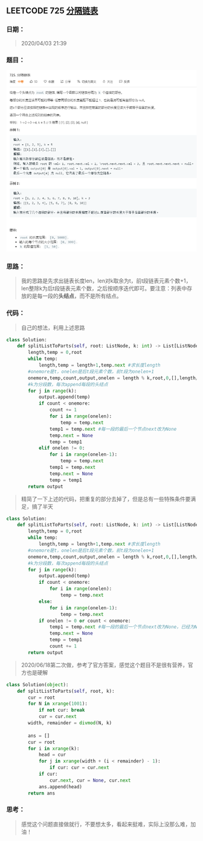 ## LEETCODE 725 [分隔链表](https://leetcode-cn.com/problems/split-linked-list-in-parts/)

### 日期：

> 2020/04/03 21:39  

### 题目：

![text](https://github.com/zjuzhfbloodz/LeetCode/blob/master/questions/0725.png?raw=true)

### 思路：

> 我的思路是先求出链表长度len，len对k取余为t，前t段链表元素个数+1，len整除k为后t段链表元素个数，之后按顺序迭代即可。要注意：列表中存放的是每一段的**头结点**，而不是所有结点。

### 代码：

> 自己的想法，利用上述思路

```python
class Solution:
    def splitListToParts(self, root: ListNode, k: int) -> List[ListNode]:
        length,temp = 0,root
        while temp:
            length,temp = length+1,temp.next #求长度length
        #onemore是t，onelen是后t段元素个数，前t段为onelen+1
        onemore,temp,count,output,onelen = length % k,root,0,[],length//k
        #k为分段数，每次append每段的头结点
        for j in range(k):
            output.append(temp)
            if count < onemore:
                count += 1
                for i in range(onelen):
                    temp = temp.next
                temp1 = temp.next #每一段的最后一个节点next改为None
                temp.next = None
                temp = temp1
            elif onelen != 0:
                for i in range(onelen-1):
                    temp = temp.next
                temp1 = temp.next
                temp.next = None
                temp = temp1                   
        return output
```
> 精简了一下上述的代码，把重复的部分去掉了，但是总有一些特殊条件要满足，搞了半天
```python
class Solution:
    def splitListToParts(self, root: ListNode, k: int) -> List[ListNode]:
        length,temp = 0,root
        while temp:
            length,temp = length+1,temp.next #求长度length
        #onemore是t，onelen是后t段元素个数，前t段为onelen+1
        onemore,temp,count,output,onelen = length % k,root,0,[],length//k
        #k为分段数，每次append每段的头结点
        for j in range(k):
            output.append(temp)
            if count < onemore:
                for i in range(onelen):
                    temp = temp.next
            else:
                for i in range(onelen-1):
                    temp = temp.next
            if onelen != 0 or count < onemore:
                temp1 = temp.next #每一段的最后一个节点next改为None，已经为None的不用改
                temp.next = None
                temp = temp1   
                count += 1                
        return output
```
>2020/06/18第二次做，参考了官方答案，感觉这个题目不是很有营养，官方也是硬解
```python
class Solution(object):
    def splitListToParts(self, root, k):
        cur = root
        for N in xrange(1001):
            if not cur: break
            cur = cur.next
        width, remainder = divmod(N, k)

        ans = []
        cur = root
        for i in xrange(k):
            head = cur
            for j in xrange(width + (i < remainder) - 1):
                if cur: cur = cur.next
            if cur:
                cur.next, cur = None, cur.next
            ans.append(head)
        return ans
```
### 思考：

> 感觉这个问题直接做就行，不要想太多，看起来挺难，实际上没那么难，加油！
